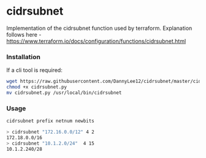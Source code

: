 # cidrsubnet
Implementation of the cidrsubnet function used by terraform. 
Explanation follows here - https://www.terraform.io/docs/configuration/functions/cidrsubnet.html

### Installation

If a cli tool is required:

```bash
wget https://raw.githubusercontent.com/DannyLee12/cidrsubnet/master/cidrsubnet.py
chmod +x cidrsubnet.py
mv cidrsubnet.py /usr/local/bin/cidrsubnet
```

### Usage

```bash
cidrsubnet prefix netnum newbits

> cidrsubnet "172.16.0.0/12" 4 2
172.18.0.0/16
> cidrsubnet "10.1.2.0/24"  4 15
10.1.2.240/28
```
